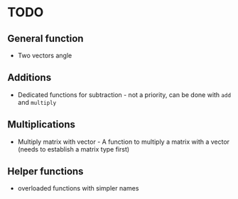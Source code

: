 # TODO


## General function

- Two vectors angle

## Additions

- Dedicated functions for subtraction - not a priority, can be done with `add` and `multiply`

## Multiplications

- Multiply matrix with vector - A function to multiply a matrix with a vector (needs to establish a matrix type first)


## Helper functions

- overloaded functions with simpler names